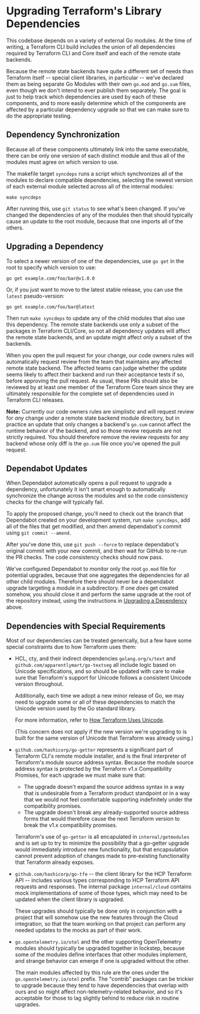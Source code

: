 # Upgrading Terraform's Library Dependencies

This codebase depends on a variety of external Go modules. At the time of
writing, a Terraform CLI build includes the union of all dependencies required
by Terraform CLI and Core itself and each of the remote state backends.

Because the remote state backends have quite a different set of needs than
Terraform itself -- special client libraries, in particular -- we've declared
them as being separate Go Modules with their own `go.mod` and `go.sum` files,
even though we don't intend to ever publish them separately. The goal is just
to help track which dependencies are used by each of these components, and to
more easily determine which of the components are affected by a particular
dependency upgrade so that we can make sure to do the appropriate testing.

## Dependency Synchronization

Because all of these components ultimately link into the same executable, there
can be only one version of each distinct module and thus all of the modules
must agree on which version to use.

The makefile target `syncdeps` runs a script which synchronizes all of the
modules to declare compatible dependencies, selecting the newest version of
each external module selected across all of the internal modules:

```shell
make syncdeps
```

After running this, use `git status` to see what's been changed. If you've
changed the dependencies of any of the modules then that should typically
cause an update to the root module, because that one imports all of the others.

## Upgrading a Dependency

To select a newer version of one of the dependencies, use `go get` in the
root to specify which version to use:

```shell
go get example.com/foo/bar@v1.0.0
```

Or, if you just want to move to the latest stable release, you can use the
`latest` pseudo-version:

```shell
go get example.com/foo/bar@latest
```

Then run `make syncdeps` to update any of the child modules that also use
this dependency. The remote state backends use only a subset of the packages
in Terraform CLI/Core, so not all dependency updates will affect the remote
state backends, and an update might affect only a subset of the backends.

When you open the pull request for your change, our code owners rules will
automatically request review from the team that maintains any affected remote
state backend. The affected teams can judge whether the update seems likely
to affect their backend and run their acceptance tests if so, before approving
the pull request. As usual, these PRs should also be reviewed by at least
one member of the Terraform Core team since they are ultimately responsible
for the complete set of dependencies used in Terraform CLI releases.

**Note:** Currently our code owners rules are simplistic and will request
review for _any_ change under a remote state backend module directory, but
in practice an update that only changes a backend's `go.sum` cannot affect
the runtime behavior of the backend, and so those review requests are not
strictly required. You should therefore remove the review requests for
any backend whose only diff is the `go.sum` file once you've opened the
pull request.

## Dependabot Updates

When Dependabot automatically opens a pull request to upgrade a dependency,
unfortunately it isn't smart enough to automatically synchronize the change
across the modules and so the code consistency checks for the change will
typically fail.

To apply the proposed change, you'll need to check out the branch that
Dependabot created on your development system, run `make syncdeps`, add
all of the files that get modified, and then amend dependabot's commit using
`git commit --amend`.

After you've done this, use `git push --force` to replace dependabot's original
commit with your new commit, and then wait for GitHub to re-run the PR
checks. The code consistency checks should now pass.

We've configured Dependabot to monitor only the root `go.mod` file for potential
upgrades, because that one aggregates the dependencies for all other child
modules. Therefore there should never be a dependabot upgrade targeting a
module in a subdirectory. If one _does_ get created somehow, you should close
it and perform the same upgrade at the root of the repository instead, using
the instructions in [Upgrading a Dependency](#upgrading-a-dependency) above.

## Dependencies with Special Requirements

Most of our dependencies can be treated generically, but a few have some
special constraints due to how Terraform uses them:

* HCL, cty, and their indirect dependencies `golang.org/x/text` and
  `github.com/apparentlymart/go-textseg` all include logic based on Unicode
  specifications, and so should be updated with care to make sure that
  Terraform's support for Unicode follows a consistent Unicode version
  throughout.

    Additionally, each time we adopt a new minor release of Go, we may need to
    upgrade some or all of these dependencies to match the Unicode version used
    by the Go standard library.

    For more information, refer to [How Terraform Uses Unicode](unicode.md).

    (This concern does not apply if the new version we're upgrading to is built
    for the same version of Unicode that Terraform was already using.)

* `github.com/hashicorp/go-getter` represents a significant part of Terraform
  CLI's remote module installer, and is the final interpreter of Terraform's
  module source address syntax. Because the module source address syntax is
  protected by the Terraform v1.x Compatibility Promises, for each upgrade
  we must make sure that:

    - The upgrade doesn't expand the source address syntax in a way that is
      undesirable from a Terraform product standpoint or in a way that we would
      not feel comfortable supporting indefinitely under the compatibility
      promises.
    - The upgrade doesn't break any already-supported source address forms
      that would therefore cause the next Terraform version to break the
      v1.x compatibility promises.

    Terraform's use of `go-getter` is all encapulated in `internal/getmodules`
    and is set up to try to minimize the possibility that a go-getter upgrade
    would immediately introduce new functionality, but that encapsulation cannot
    prevent adoption of changes made to pre-existing functionality that
    Terraform already exposes.

* `github.com/hashicorp/go-tfe` -- the client library for the HCP Terraform
  API -- includes various types corresponding to HCP Terraform API
  requests and responses. The internal package `internal/cloud` contains mock
  implementations of some of those types, which may need to be updated when
  the client library is upgraded.

    These upgrades should typically be done only in conjunction with a project
    that will somehow use the new features through the Cloud integration, so
    that the team working on that project can perform any needed updates to
    the mocks as part of their work.

* `go.opentelemetry.io/otel` and the other supporting OpenTelemetry modules
  should typically be upgraded together in lockstep, because some of the
  modules define interfaces that other modules implement, and strange behavior
  can emerge if one is upgraded without the other.

    The main modules affected by this rule are the ones under the
    `go.opentelemetry.io/otel` prefix. The "contrib" packages can be trickier
    to upgrade because they tend to have dependencies that overlap with ours
    and so might affect non-telemetry-related behavior, and so it's acceptable
    for those to lag slightly behind to reduce risk in routine upgrades.
